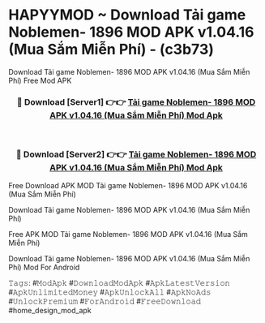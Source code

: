 # HAPYYMOD ~ Download Tải game Noblemen- 1896 MOD APK v1.04.16 (Mua Sắm Miễn Phí) - (c3b73)
Download Tải game Noblemen- 1896 MOD APK v1.04.16 (Mua Sắm Miễn Phí) Free Mod APK

<div align="center">
<h3>🔴 Download [Server1] 👉👉 <a href="https://apk-comot.site?title=Tải_game_Noblemen-_1896_MOD_APK_v1.04.16_(Mua_Sắm_Miễn_Phí)">Tải game Noblemen- 1896 MOD APK v1.04.16 (Mua Sắm Miễn Phí) Mod Apk</a></h3><br>

<h3>🔴 Download [Server2] 👉👉 <a href="https://apk-comot.site?title=Tải_game_Noblemen-_1896_MOD_APK_v1.04.16_(Mua_Sắm_Miễn_Phí)">Tải game Noblemen- 1896 MOD APK v1.04.16 (Mua Sắm Miễn Phí) Mod Apk</a></h3>
</div>


Free Download APK MOD Tải game Noblemen- 1896 MOD APK v1.04.16 (Mua Sắm Miễn Phí)

Download Tải game Noblemen- 1896 MOD APK v1.04.16 (Mua Sắm Miễn Phí) 

Free APK MOD Tải game Noblemen- 1896 MOD APK v1.04.16 (Mua Sắm Miễn Phí) 

Download Tải game Noblemen- 1896 MOD APK v1.04.16 (Mua Sắm Miễn Phí) Mod For Android

𝚃𝚊𝚐𝚜: #𝙼𝚘𝚍𝙰𝚙𝚔 #𝙳𝚘𝚠𝚗𝚕𝚘𝚊𝚍𝙼𝚘𝚍𝙰𝚙𝚔 #𝙰𝚙𝚔𝙻𝚊𝚝𝚎𝚜𝚝𝚅𝚎𝚛𝚜𝚒𝚘𝚗 #𝙰𝚙𝚔𝚄𝚗𝚕𝚒𝚖𝚒𝚝𝚎𝚍𝙼𝚘𝚗𝚎𝚢 #𝙰𝚙𝚔𝚄𝚗𝚕𝚘𝚌𝚔𝙰𝚕𝚕 #𝙰𝚙𝚔𝙽𝚘𝙰𝚍𝚜 #𝚄𝚗𝚕𝚘𝚌𝚔𝙿𝚛𝚎𝚖𝚒𝚞𝚖 #𝙵𝚘𝚛𝙰𝚗𝚍𝚛𝚘𝚒𝚍 #𝙵𝚛𝚎𝚎𝙳𝚘𝚠𝚗𝚕𝚘𝚊𝚍 #home_design_mod_apk